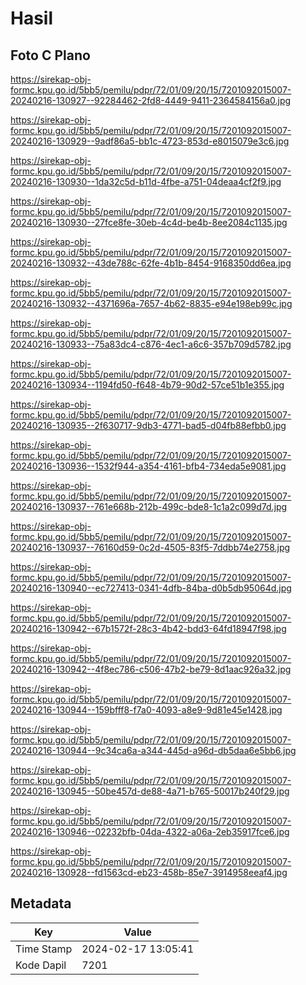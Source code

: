 # Hasil

## Foto C Plano

https://sirekap-obj-formc.kpu.go.id/5bb5/pemilu/pdpr/72/01/09/20/15/7201092015007-20240216-130927--92284462-2fd8-4449-9411-2364584156a0.jpg

https://sirekap-obj-formc.kpu.go.id/5bb5/pemilu/pdpr/72/01/09/20/15/7201092015007-20240216-130929--9adf86a5-bb1c-4723-853d-e8015079e3c6.jpg

https://sirekap-obj-formc.kpu.go.id/5bb5/pemilu/pdpr/72/01/09/20/15/7201092015007-20240216-130930--1da32c5d-b11d-4fbe-a751-04deaa4cf2f9.jpg

https://sirekap-obj-formc.kpu.go.id/5bb5/pemilu/pdpr/72/01/09/20/15/7201092015007-20240216-130930--27fce8fe-30eb-4c4d-be4b-8ee2084c1135.jpg

https://sirekap-obj-formc.kpu.go.id/5bb5/pemilu/pdpr/72/01/09/20/15/7201092015007-20240216-130932--43de788c-62fe-4b1b-8454-9168350dd6ea.jpg

https://sirekap-obj-formc.kpu.go.id/5bb5/pemilu/pdpr/72/01/09/20/15/7201092015007-20240216-130932--4371696a-7657-4b62-8835-e94e198eb99c.jpg

https://sirekap-obj-formc.kpu.go.id/5bb5/pemilu/pdpr/72/01/09/20/15/7201092015007-20240216-130933--75a83dc4-c876-4ec1-a6c6-357b709d5782.jpg

https://sirekap-obj-formc.kpu.go.id/5bb5/pemilu/pdpr/72/01/09/20/15/7201092015007-20240216-130934--1194fd50-f648-4b79-90d2-57ce51b1e355.jpg

https://sirekap-obj-formc.kpu.go.id/5bb5/pemilu/pdpr/72/01/09/20/15/7201092015007-20240216-130935--2f630717-9db3-4771-bad5-d04fb88efbb0.jpg

https://sirekap-obj-formc.kpu.go.id/5bb5/pemilu/pdpr/72/01/09/20/15/7201092015007-20240216-130936--1532f944-a354-4161-bfb4-734eda5e9081.jpg

https://sirekap-obj-formc.kpu.go.id/5bb5/pemilu/pdpr/72/01/09/20/15/7201092015007-20240216-130937--761e668b-212b-499c-bde8-1c1a2c099d7d.jpg

https://sirekap-obj-formc.kpu.go.id/5bb5/pemilu/pdpr/72/01/09/20/15/7201092015007-20240216-130937--76160d59-0c2d-4505-83f5-7ddbb74e2758.jpg

https://sirekap-obj-formc.kpu.go.id/5bb5/pemilu/pdpr/72/01/09/20/15/7201092015007-20240216-130940--ec727413-0341-4dfb-84ba-d0b5db95064d.jpg

https://sirekap-obj-formc.kpu.go.id/5bb5/pemilu/pdpr/72/01/09/20/15/7201092015007-20240216-130942--67b1572f-28c3-4b42-bdd3-64fd18947f98.jpg

https://sirekap-obj-formc.kpu.go.id/5bb5/pemilu/pdpr/72/01/09/20/15/7201092015007-20240216-130942--4f8ec786-c506-47b2-be79-8d1aac926a32.jpg

https://sirekap-obj-formc.kpu.go.id/5bb5/pemilu/pdpr/72/01/09/20/15/7201092015007-20240216-130944--159bfff8-f7a0-4093-a8e9-9d81e45e1428.jpg

https://sirekap-obj-formc.kpu.go.id/5bb5/pemilu/pdpr/72/01/09/20/15/7201092015007-20240216-130944--9c34ca6a-a344-445d-a96d-db5daa6e5bb6.jpg

https://sirekap-obj-formc.kpu.go.id/5bb5/pemilu/pdpr/72/01/09/20/15/7201092015007-20240216-130945--50be457d-de88-4a71-b765-50017b240f29.jpg

https://sirekap-obj-formc.kpu.go.id/5bb5/pemilu/pdpr/72/01/09/20/15/7201092015007-20240216-130946--02232bfb-04da-4322-a06a-2eb35917fce6.jpg

https://sirekap-obj-formc.kpu.go.id/5bb5/pemilu/pdpr/72/01/09/20/15/7201092015007-20240216-130928--fd1563cd-eb23-458b-85e7-3914958eeaf4.jpg


## Metadata

| Key        | Value               |
| ---------- | ------------------- |
| Time Stamp | 2024-02-17 13:05:41 |
| Kode Dapil | 7201                |



